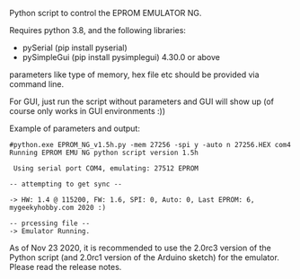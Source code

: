 Python script to control the EPROM EMULATOR NG.

Requires python 3.8, and the following libraries:
* pySerial (pip install pyserial)
* pySimpleGui (pip install pysimplegui) 4.30.0 or above

parameters like type of memory, hex file etc should be provided via command line.

For GUI, just run the script without parameters and GUI will show up (of course only works in GUI environments :))

Example of parameters and output:
```
#python.exe EPROM_NG_v1.5h.py -mem 27256 -spi y -auto n 27256.HEX com4
Running EPROM EMU NG python script version 1.5h

 Using serial port COM4, emulating: 27512 EPROM

-- attempting to get sync --

-> HW: 1.4 @ 115200, FW: 1.6, SPI: 0, Auto: 0, Last EPROM: 6, mygeekyhobby.com 2020 :)

-- prcessing file --
-> Emulator Running.
```

As of Nov 23 2020, it is recommended to use the 2.0rc3 version of the Python script (and 2.0rc1 version of the Arduino sketch) for the emulator. Please read the release notes.

